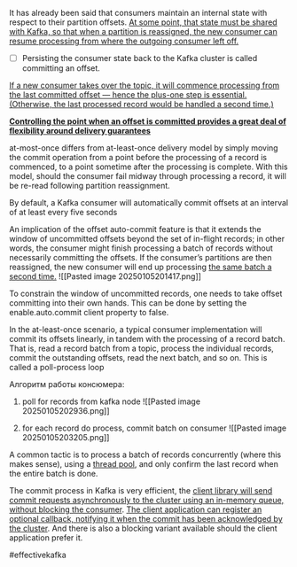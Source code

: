 It has already been said that consumers maintain an internal state with respect to their partition offsets. <u>At some point, that state must be shared with Kafka, so that when a partition is reassigned, the new consumer can resume processing from where the outgoing consumer left off.</u>

- [ ] Persisting the consumer state back to the Kafka cluster is called committing an offset.

<u>If a new consumer takes over the topic, it will commence processing from the last committed offset — hence the plus-one step is essential. (Otherwise, the last processed record would be handled a second time.)</u>

**<u>Controlling the point when an offset is committed provides a great deal of flexibility around delivery guarantees</u>**

at-most-once differs from at-least-once delivery model by simply moving the commit operation from a point before the processing of a record is commenced, to a point sometime after the processing is complete. With this model, should the consumer fail midway through processing a record, it will be re-read following partition reassignment.

By default, a Kafka consumer will automatically commit offsets at an interval of at least every five seconds

An implication of the offset auto-commit feature is that it extends the window of uncommitted offsets beyond the set of in-flight records; in other words, the consumer might finish processing a batch of records without necessarily committing the offsets.
If the consumer’s partitions are then reassigned, the new consumer will end up processing <u>the same batch a second time.</u>
![[Pasted image 20250105201417.png]]

To constrain the window of uncommitted records, one needs to take offset committing into their own hands. This can be done by setting the enable.auto.commit client property to false.

In the at-least-once scenario, a typical consumer implementation will commit its offsets linearly, in tandem with the processing of a record batch. That is, read a record batch from a topic, process the individual records, commit the outstanding offsets, read the next batch, and so on. This is called a poll-process loop

Алгоритм работы консюмера:
1) poll for records from kafka node
![[Pasted image 20250105202936.png]]

2) for each record do process, commit batch on consumer
![[Pasted image 20250105203205.png]]

A common tactic is to process a batch of records concurrently (where this makes sense), using a <u>thread pool</u>, and only confirm the last record when the entire batch is done.

The commit process in Kafka is very efficient, the <u>client library will send commit requests asynchronously to the cluster using an in-memory queue, without blocking the consumer</u>. <u>The client application can register an optional callback, notifying it when the commit has been acknowledged by the cluster</u>. And there is also a blocking variant available should the client application prefer it.

#effectivekafka